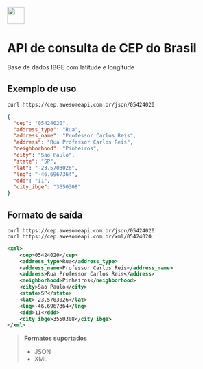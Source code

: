 [<img src="https://cdn.awesomeapi.com.br/v2/png/logo-without-slogan.png" height="40px" />](https://awesomeapi.com.br/)

# API de consulta de CEP do Brasil
Base de dados IBGE com latitude e longitude

## Exemplo de uso 

```
curl https://cep.awesomeapi.com.br/json/05424020
```
```json
{
  "cep": "05424020",
  "address_type": "Rua",
  "address_name": "Professor Carlos Reis",
  "address": "Rua Professor Carlos Reis",
  "neighborhood": "Pinheiros",
  "city": "Sao Paulo",
  "state": "SP",
  "lat": "-23.5703026",
  "lng": "-46.6967364",
  "ddd": "11",
  "city_ibge": "3550308"
}
```

## Formato de saída
```
curl https://cep.awesomeapi.com.br/json/05424020
curl https://cep.awesomeapi.com.br/xml/05424020
```
```xml
<xml>
    <cep>05424020</cep>
    <address_type>Rua</address_type>
    <address_name>Professor Carlos Reis</address_name>
    <address>Rua Professor Carlos Reis</address>
    <neighborhood>Pinheiros</neighborhood>
    <city>Sao Paulo</city>
    <state>SP</state>
    <lat>-23.5703026</lat>
    <lng>-46.6967364</lng>
    <ddd>11</ddd>
    <city_ibge>3550308</city_ibge>
</xml>

```
> **Formatos suportados**
> - JSON
> - XML
